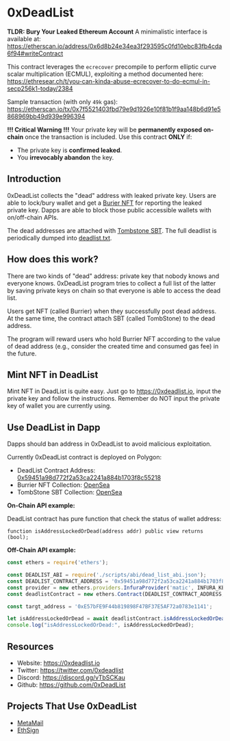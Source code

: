 # 0xDeadList

**TLDR: Bury Your Leaked Ethereum Account**
A minimalistic interface is available at: https://etherscan.io/address/0x6d8b24e34ea3f293595c0fd10ebc83fb4cda6f94#writeContract

This contract leverages the `ecrecover` precompile to perform elliptic curve scalar multiplication (ECMUL), exploiting a method documented here: https://ethresear.ch/t/you-can-kinda-abuse-ecrecover-to-do-ecmul-in-secp256k1-today/2384

Sample transaction (with only `49k` gas): https://etherscan.io/tx/0x7f5521403fbd79e9d1926e10f81b1f9aa148b6d91e5868969bb49d939e996394

**!!! Critical Warning !!!**
Your private key will be **permanently exposed on-chain** once the transaction is included. Use this contract **ONLY** if:
- The private key is **confirmed leaked**.
- You **irrevocably abandon** the key.

## Introduction

0xDeadList collects the "dead" address with leaked private key. Users are able to lock/bury wallet and get a [Burier NFT](https://opensea.io/collection/addressburier-v2) for reporting the leaked private key. Dapps are able to block those public accessible wallets with on/off-chain APIs.

The dead addresses are attached with [Tombstone SBT](https://opensea.io/collection/tombstone-v4). The full deadlist is periodically dumped into [deadlist.txt](./deadlist.txt).

## How does this work?

There are two kinds of "dead" address: private key that nobody knows and everyone knows. 0xDeadList program tries to collect a full list of the latter by saving private keys on chain so that everyone is able to access the dead list.

Users get NFT (called Burrier) when they successfully post dead address. At the same time, the contract attach SBT (called TombStone) to the dead address.

The program will reward users who hold Burrier NFT according to the value of dead address (e.g., consider the created time and consumed gas fee) in the future.

## Mint NFT in DeadList

Mint NFT in DeadList is quite easy. Just go to https://0xdeadlist.io, input the private key and follow the instructions. Remember do NOT input the private key of wallet you are currently using.

## Use DeadList in Dapp

Dapps should ban address in 0xDeadList to avoid malicious exploitation.

Currently 0xDeadList contract is deployed on Polygon:

- DeadList Contract Address: [0x59451a98d772f2a53ca2241a884b1703f8c55218](https://polygonscan.com/address/0x59451a98d772f2a53ca2241a884b1703f8c55218)
- Burrier NFT Collection: [OpenSea](https://opensea.io/collection/addressburier-v3)
- TombStone SBT Collection: [OpenSea](https://opensea.io/collection/tombstone-zktgb9g35d)

**On-Chain API example:**

DeadList contract has pure function that check the status of wallet address:

``` solidity
function isAddressLockedOrDead(address addr) public view returns (bool);
```

**Off-Chain API example:**

``` js
const ethers = require('ethers');

const DEADLIST_ABI = require('./scripts/abi/dead_list_abi.json');
const DEADLIST_CONTRACT_ADDRESS = '0x59451a98d772f2a53ca2241a884b1703f8c55218';
const provider = new ethers.providers.InfuraProvider('matic', INFURA_KEY); // USE YOUR OWN KEY
const deadlistContract = new ethers.Contract(DEADLIST_CONTRACT_ADDRESS, DEADLIST_ABI, provider);

const targt_address = '0xE57bFE9F44b819898F47BF37E5AF72a0783e1141';

let isAddressLockedOrDead = await deadlistContract.isAddressLockedOrDead(targt_address);
console.log("isAddressLockedOrDead:", isAddressLockedOrDead);
```

## Resources

- Website: https://0xdeadlist.io
- Twitter: https://twitter.com/0xdeadlist
- Discord: https://discord.gg/vTbSCKau
- Github: https://github.com/0xDeadList

## Projects That Use 0xDeadList

- [MetaMail](https://metamail.ink)
- [EthSign](https://www.ethsign.xyz/)
